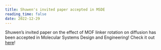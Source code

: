 ```yaml
---
title: Shuwen's invited paper accepted in MSDE
reading_time: false
date: 2022-12-29
---
```


Shuwen’s invited paper on the effect of MOF linker rotation on diffusion has been accepted in Molecular Systems Design and Engineering! Check it out [here](https://pubs.rsc.org/en/Content/ArticleLanding/2023/ME/D2ME00237J)!

<!--more-->
